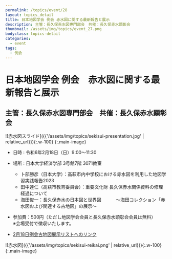 ```yaml
---
permalink: /topics/event/28
layout: topics_detail
title: 日本地図学会 例会 赤水図に関する最新報告と展示
description: 主管：長久保赤水図専門部会　共催：長久保赤水顕彰会
thumbnail: /assets/img/topics/event_27.png
bodyclass: topics-detail
categories:
  - event
tags:
  - 例会
---
```


# 日本地図学会 例会　赤水図に関する最新報告と展示

## 主管：長久保赤水図専門部会　共催：長久保赤水顕彰会

![赤水図スライド]({{'/assets/img/topics/sekisui-presentation.jpg' | relative_url}}){:.w-100}
{:.main-image}


- 日時 : 令和6年2月18日（日）9:00～11:30
- 場所 : 日本大学経済学部 3号館7階 3071教室

  - 卜部勝彦（日本大学）：高萩市内中学校における赤水図を利用した地図学習実践報告2023 　　
  - 田中達仁（高萩市教育委員会）：重要文化財 長久保赤水関係資料の修理経過について 　　
  - 海田俊一：長久保赤水の日本図と世界図 　　　～海田コレクション「赤水図および関連する古地図」の展示～ 　

- 参加費：500円（ただし地図学会会員と長久保赤水顕彰会会員は無料）<br>
※会場受付で徴収いたします。<br>

- [2月18日例会古地図展示リストへのリンク](../../archive/file/program/20240218_Sekisui-reikai.pdf)

![赤水図]({{'/assets/img/topics/sekisui-reikai.png' | relative_url}}){:.w-100}
{:.main-image}
